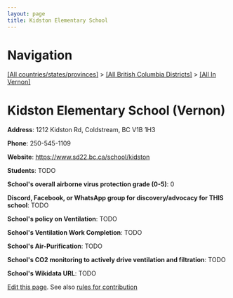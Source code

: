 ```yaml
---
layout: page
title: Kidston Elementary School
---
```

# Navigation

[[All countries/states/provinces]](../../..) > [[All British Columbia Districts]](../..) > [[All In Vernon]](..)

# Kidston Elementary School (Vernon)

**Address**: 1212 Kidston Rd, Coldstream, BC V1B 1H3

**Phone**: 250-545-1109

**Website**: <https://www.sd22.bc.ca/school/kidston>

**Students**: TODO

**School's overall airborne virus protection grade (0-5)**: 0

**Discord, Facebook, or WhatsApp group for discovery/advocacy for THIS school**: TODO

**School's policy on Ventilation**: TODO

**School's Ventilation Work Completion**: TODO

**School's Air-Purification**: TODO

**School's CO2 monitoring to actively drive ventilation and filtration**: TODO

**School's Wikidata URL**: TODO


[Edit this page](https://github.com/ventilate-schools/BC/edit/main/./Vernon/Kidston_Elementary_School.md). See also [rules for contribution](../../../contribution-rules/)